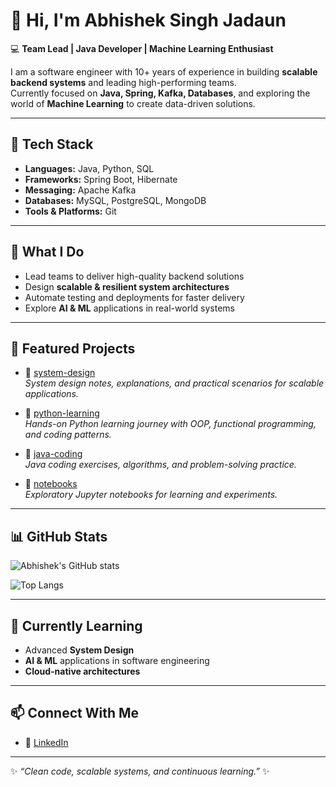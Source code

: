 # 👋 Hi, I'm Abhishek Singh Jadaun  

💻 **Team Lead | Java Developer | Machine Learning Enthusiast**  

I am a software engineer with 10+ years of experience in building **scalable backend systems** and leading high-performing teams.  
Currently focused on **Java, Spring, Kafka, Databases**, and exploring the world of **Machine Learning** to create data-driven solutions.  

---

## 🔧 Tech Stack  
- **Languages:** Java, Python, SQL  
- **Frameworks:** Spring Boot, Hibernate  
- **Messaging:** Apache Kafka  
- **Databases:** MySQL, PostgreSQL, MongoDB  
- **Tools & Platforms:** Git

---

## 🚀 What I Do  
- Lead teams to deliver high-quality backend solutions  
- Design **scalable & resilient system architectures**  
- Automate testing and deployments for faster delivery  
- Explore **AI & ML** applications in real-world systems  

---

## 🚀 Featured Projects  

- 📌 [system-design](https://github.com/abhishek-singh-jadaun/system-design)  
  *System design notes, explanations, and practical scenarios for scalable applications.*  

- 📌 [python-learning](https://github.com/abhishek-singh-jadaun/python-learning)  
  *Hands-on Python learning journey with OOP, functional programming, and coding patterns.*  

- 📌 [java-coding](https://github.com/abhishek-singh-jadaun/java-coding)  
  *Java coding exercises, algorithms, and problem-solving practice.*  

- 📌 [notebooks](https://github.com/abhishek-singh-jadaun/notebooks)  
  *Exploratory Jupyter notebooks for learning and experiments.*  

---

## 📊 GitHub Stats  
![Abhishek's GitHub stats](https://github-readme-stats.vercel.app/api?username=abhishek-singh-jadaun&show_icons=true&theme=tokyonight)  

![Top Langs](https://github-readme-stats.vercel.app/api/top-langs/?username=abhishek-singh-jadaun&layout=compact&theme=tokyonight)  

---

## 🌱 Currently Learning  
- Advanced **System Design**  
- **AI & ML** applications in software engineering  
- **Cloud-native architectures**  

---

## 📫 Connect With Me  
- 💼 [LinkedIn](https://www.linkedin.com/in/abhisheksinghjadaun/)  

---
✨ _“Clean code, scalable systems, and continuous learning.”_ ✨
